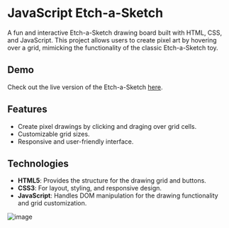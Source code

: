 # JavaScript Etch-a-Sketch

A fun and interactive Etch-a-Sketch drawing board built with HTML, CSS, and JavaScript. This project allows users to create pixel art by hovering over a grid, mimicking the functionality of the classic Etch-a-Sketch toy.

## Demo

Check out the live version of the Etch-a-Sketch [here](https://lizz234.github.io/JS_Etch_A_Sketch/).

## Features

- Create pixel drawings by clicking and draging over grid cells.
- Customizable grid sizes.
- Responsive and user-friendly interface.

## Technologies

- **HTML5**: Provides the structure for the drawing grid and buttons.
- **CSS3**: For layout, styling, and responsive design.
- **JavaScript**: Handles DOM manipulation for the drawing functionality and grid customization.

![image](https://github.com/user-attachments/assets/abec92ea-14c5-43a7-9c82-446d1f32b6ae)
